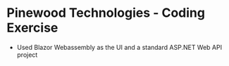 # Pinewood Technologies - Coding Exercise
- Used Blazor Webassembly as the UI and a standard ASP.NET Web API project
